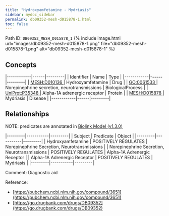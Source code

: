 ```yaml
---
title: "Hydroxyamfetamine - Mydriasis"
sidebar: mydoc_sidebar
permalink: db09352-mesh-d015878-1.html
toc: false 
---
```



Path ID: `DB09352_MESH_D015878_1`
{% include image.html url="images/db09352-mesh-d015878-1.png" file="db09352-mesh-d015878-1.png" alt="db09352-mesh-d015878-1" %}

## Concepts

|------------|------|---------|
| Identifier | Name | Type    |
|------------|------|---------|
| <a href="https://identifiers.org/MESH:D010136">MESH:D010136 </a> | Hydroxyamfetamine | Drug |
| <a href="https://identifiers.org/GO:0061533">GO:0061533 </a> | Norepinephrine secretion, neurotransmissions | BiologicalProcess |
| <a href="https://identifiers.org/UniProt:P35348">UniProt:P35348 </a> | Alpha-1A adrenergic receptor | Protein |
| <a href="https://identifiers.org/MESH:D015878">MESH:D015878 </a> | Mydriasis | Disease |
|------------|------|---------|

## Relationships


NOTE: predicates are annotated in <a href="https://github.com/biolink/biolink-model/releases/tag/v1.3.0">Biolink Model (v1.3.0)</a>

|---------|-----------|---------|
| Subject | Predicate | Object  |
|---------|-----------|---------|
| Hydroxyamfetamine | POSITIVELY REGULATES | Norepinephrine Secretion, Neurotransmissions |
| Norepinephrine Secretion, Neurotransmissions | POSITIVELY REGULATES | Alpha-1A Adrenergic Receptor |
| Alpha-1A Adrenergic Receptor | POSITIVELY REGULATES | Mydriasis |
|---------|-----------|---------|

Comment: Diagnostic aid

Reference: 
  - [https://pubchem.ncbi.nlm.nih.gov/compound/3651](https://pubchem.ncbi.nlm.nih.gov/compound/3651)
  - [https://go.drugbank.com/drugs/DB09352](https://go.drugbank.com/drugs/DB09352)

